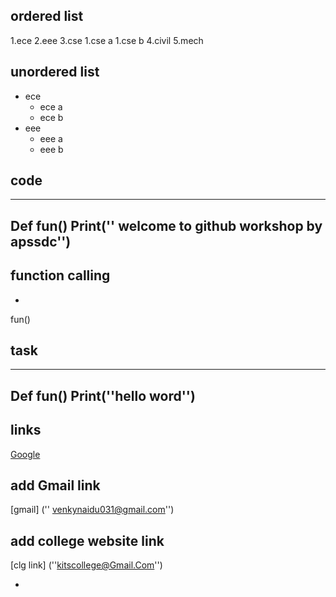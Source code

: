## ordered list
1.ece
2.eee
3.cse
    1.cse a
    1.cse b
4.civil
5.mech
## unordered list
- ece
   * ece a
   * ece b
- eee
    + eee a
    + eee b
## code
---
Def fun() 
    Print('' welcome to github workshop by apssdc'') 
---
## function calling
-
fun() 
## task
---
Def fun() 
    Print(''hello word'') 
---
## links
[Google](''http//www.google.com/) 

## add Gmail link
[gmail] ('' venkynaidu031@gmail.com'')
## add college website link
[clg link] (''kitscollege@Gmail.Com'') 




- 

    
